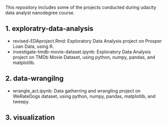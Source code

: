 This repository includes some of the projects conducted during udacity data analyst nanodegree course.

## 1. exploratry-data-analysis
* revised-EDAproject.Rmd: 
  Exploratory Data Analysis project on Prosper Loan Data, using R.
* investigate-tmdb-movie-dataset.ipynb: 
  Exploratory Data Analysis project on TMDb Movie Dataset, using python, numpy, pandas, and matplotlib.

## 2. data-wrangilng
* wrangle_act.ipynb: Data gatherring and wrangling project on WeRateDogs dataset, using python, numpy, pandas, matplotlib, and tweepy.

## 3. visualization
